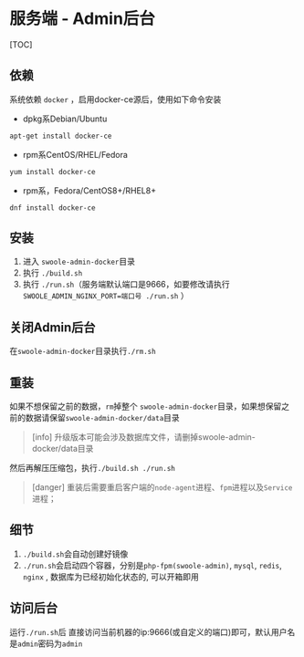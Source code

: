 # 服务端 - Admin后台
[TOC]
## 依赖

系统依赖 `docker` ，启用docker-ce源后，使用如下命令安装

* dpkg系Debian/Ubuntu

```bash
apt-get install docker-ce
```

* rpm系CentOS/RHEL/Fedora

```bash
yum install docker-ce
```

* rpm系，Fedora/CentOS8+/RHEL8+

```
dnf install docker-ce
```

## 安装

1. 进入 `swoole-admin-docker`目录
2. 执行 `./build.sh`
3. 执行 `./run.sh`（服务端默认端口是9666，如要修改请执行 `SWOOLE_ADMIN_NGINX_PORT=端口号 ./run.sh` ）

## 关闭Admin后台

在`swoole-admin-docker`目录执行`./rm.sh`

## 重装

如果不想保留之前的数据，`rm`掉整个 `swoole-admin-docker`目录，如果想保留之前的数据请保留`swoole-admin-docker/data`目录

>[info] 升级版本可能会涉及数据库文件，请删掉swoole-admin-docker/data目录

然后再解压压缩包，执行`./build.sh ./run.sh`

>[danger] 重装后需要重启客户端的`node-agent`进程、`fpm`进程以及`Service`进程；

## 细节

1. `./build.sh`会自动创建好镜像
2. `./run.sh`会启动四个容器，分别是`php-fpm(swoole-admin)`, `mysql`, `redis`, `nginx` , 数据库为已经初始化状态的, 可以开箱即用

## 访问后台

运行`./run.sh`后 直接访问当前机器的ip:9666(或自定义的端口)即可，默认用户名是`admin`密码为`admin`
